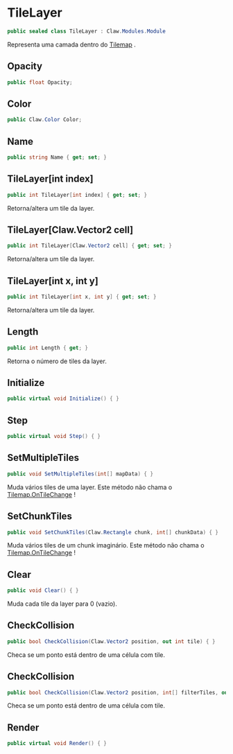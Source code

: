 # TileLayer
```csharp
public sealed class TileLayer : Claw.Modules.Module
```
Representa uma camada dentro do [Tilemap](/api/Claw/Maps/Tilemap.md#Tilemap) .<br />
## Opacity
```csharp
public float Opacity;
```
## Color
```csharp
public Claw.Color Color;
```
## Name
```csharp
public string Name { get; set; } 
```
## TileLayer[int index]
```csharp
public int TileLayer[int index] { get; set; } 
```
Retorna/altera um tile da layer.<br />
## TileLayer[Claw.Vector2 cell]
```csharp
public int TileLayer[Claw.Vector2 cell] { get; set; } 
```
Retorna/altera um tile da layer.<br />
## TileLayer[int x, int y]
```csharp
public int TileLayer[int x, int y] { get; set; } 
```
Retorna/altera um tile da layer.<br />
## Length
```csharp
public int Length { get; } 
```
Retorna o número de tiles da layer.<br />
## Initialize
```csharp
public virtual void Initialize() { }
```
## Step
```csharp
public virtual void Step() { }
```
## SetMultipleTiles
```csharp
public void SetMultipleTiles(int[] mapData) { }
```
Muda vários tiles de uma layer. Este método não chama o [Tilemap.OnTileChange](/api/Claw/Maps/Tilemap.md#OnTileChange) !<br />
## SetChunkTiles
```csharp
public void SetChunkTiles(Claw.Rectangle chunk, int[] chunkData) { }
```
Muda vários tiles de um chunk imaginário. Este método não chama o [Tilemap.OnTileChange](/api/Claw/Maps/Tilemap.md#OnTileChange) !<br />
## Clear
```csharp
public void Clear() { }
```
Muda cada tile da layer para 0 (vazio).<br />
## CheckCollision
```csharp
public bool CheckCollision(Claw.Vector2 position, out int tile) { }
```
Checa se um ponto está dentro de uma célula com tile.<br />
## CheckCollision
```csharp
public bool CheckCollision(Claw.Vector2 position, int[] filterTiles, out int tile) { }
```
Checa se um ponto está dentro de uma célula com tile.<br />
## Render
```csharp
public virtual void Render() { }
```
